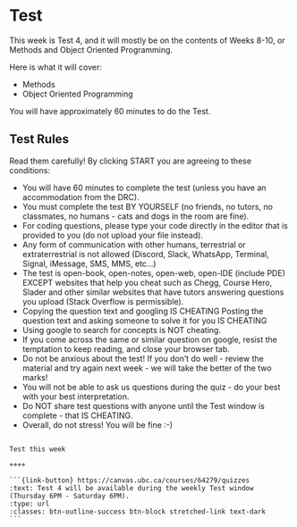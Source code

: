 # Test

This week is Test 4, and it will mostly be on the contents of Weeks 8-10, or Methods and Object Oriented Programming.

Here is what it will cover:

- Methods
- Object Oriented Programming

You will have approximately 60 minutes to do the Test.

## Test Rules

Read them carefully! By clicking START you are agreeing to these conditions:

- You will have 60 minutes to complete the test (unless you have an accommodation from the DRC).
- You must complete the test BY YOURSELF (no friends, no tutors, no classmates, no humans - cats and dogs in the room are fine).
- For coding questions, please type your code directly in the editor that is provided to you (do not upload your file instead).
- Any form of communication with other humans, terrestrial or extraterrestrial is not allowed (Discord, Slack, WhatsApp, Terminal, Signal, iMessage, SMS, MMS, etc...)
- The test is open-book, open-notes, open-web, open-IDE (include PDE) EXCEPT websites that help you cheat such as Chegg, Course Hero, Slader and other similar websites that have tutors answering questions you upload (Stack Overflow is permissible).
- Copying the question text and googling IS CHEATING
Posting the question text and asking someone to solve it for you IS CHEATING
- Using google to search for concepts is NOT cheating.
- If you come across the same or similar question on google, resist the temptation to keep reading, and close your browser tab.
- Do not be anxious about the test! If you don’t do well - review the material and try again next week - we will take the better of the two marks!
- You will not be able to ask us questions during the quiz - do your best with your best interpretation.
- Do NOT share test questions with anyone until the Test window is complete - that IS CHEATING.
- Overall, do not stress! You will be fine :-)

````{grid} 

Test this week

++++  

```{link-button} https://canvas.ubc.ca/courses/64279/quizzes
:text: Test 4 will be available during the weekly Test window (Thursday 6PM - Saturday 6PM).
:type: url
:classes: btn-outline-success btn-block stretched-link text-dark
```
````